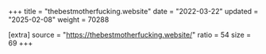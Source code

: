 +++
title = "thebestmotherfucking.website"
date = "2022-03-22"
updated = "2025-02-08"
weight = 70288

[extra]
source = "https://thebestmotherfucking.website/"
ratio = 54
size = 69
+++
